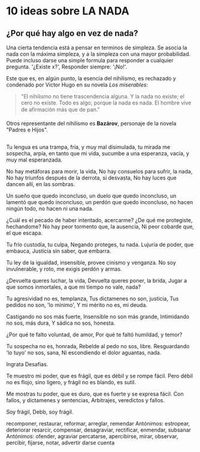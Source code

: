 # 10 ideas sobre LA NADA

## ¿Por qué hay algo en vez de nada?

Una cierta tendencia está a pensar en terminos de simpleza. Se asocia la nada con la máxima simpleza, y a la simpleza con una mayor probabilidad. Puede incluso darse una simple formula para responder a cualquier pregunta. '¿Existe x?', Responder siempre: '¡No!'. 

Este que es, en algún punto, la esencia del nihilismo, es rechazado y condenado por Victor Hugo en su novela _Los miserables_:

>"El nihilismo no tiene trascendencia alguna. Y la nada no existe; el cero no existe. Todo es algo; porque la nada es nada. El hombre vive de afirmación más que de pan."

Otros representante del nihilismo es __Bazárov__, personaje de la novela "Padres e Hijos". 

## 


Tu lengua es una trampa, 
fría, 
y muy mal disimulada, 
tu mirada me sospecha, 
arpía, 
en tanto que mi vida, 
sucumbe a una esperanza, 
vacía, 
y muy mal esperanzada.

No hay metáforas para morir, 
la vida, 
No hay consuelos para sufrir, 
la nada, 
No hay triunfos después de la derrota, 
si desvasta, 
No hay luces que dancen allí, 
en las sombras.

Un sueño que quedo inconcluso, 
un duelo que quedo inconcluso, 
un lamentó que quedo inconcluso, 
un perdón que quedo inconcluso, 
no hacen ningún todo, 
no hacen ni una nada.

¿Cuál es el pecado de haber intentado, 
acercarme?
¿De qué me protegiste, 
hechandome? 
No hay peor tormento que, 
la ausencia, 
Ni peor cobarde que, 
el que escapa. 

Tu frío custodía, tu culpa, 
Negando proteges, tu nada. 
Lujuría de poder, que embauca, 
Justicia sin saber, que embarra. 

Tu ley de la igualdad, insensible, 
provee cinismo y venganza. 
No soy invulnerable, y roto, 
me exigis perdón y armas. 

¿Devuelta queres luchar, la vida, 
Devuelta queres poner, la brida, 
Jugar a que somos inmortales, 
a que mi tiempo no vale, nada?

Tu agresividad no es, templanza, 
Tus dictamenes no son, justicia, 
Tus pedidos no son, 'lo mínimo', 
Y mi mérito no es, mi deuda. 

Castigando no sos más fuerte, 
Insensible no son más grande, 
Intimidando no sos, más dura, 
Y sádica no sos, honesta.

¿Por qué te falto voluntad, 
de amor, 
Por qué te faltó humildad, 
y temor? 

Tu sospecha no es, honrada, 
Rebelde al pedo no sos, libre. 
Resguardando 'lo tuyo' no sos, sana, 
Ni escondiendo el dolor aguantas, nada.

Ingrata
Desafias.





Te muestro mi poder, que es frágil, 
que es débil y se rompe fácil. 
Pero débil no es flojo, sino ligero, 
y frágil no es blando, es sutil. 

Me mostras tu poder, que es duro, 
que es fuerte y se expresa fácil. 
Con fallos, y dictamenes y sentencias, 
Arbitrajes, veredictos y fallos. 



Soy frágil, Debb, soy frágil. 


recomponer, restaurar, reformar, arreglar, remendar
Antónimos: estropear, deteriorar
resarcir, compensar, desagraviar, rectificar, enmendar, subsanar
Antónimos: ofender, agraviar
percatarse, apercibirse, mirar, observar, percibir, fijarse, notar, advertir
darse cuenta
